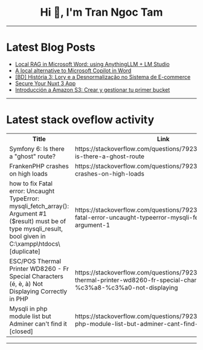 <h1 align="center">Hi 👋, I'm Tran Ngoc Tam</h1>

---

# Latest Blog Posts 
<!-- BLOG-POST-LIST:START -->
- [Local RAG in Microsoft Word: using AnythingLLM + LM Studio](https://dev.to/gptlocalhost/local-rag-in-microsoft-word-using-anythingllm-lm-studio-1kb4)
- [A local alternative to Microsoft Copilot in Word](https://dev.to/gptlocalhost/a-local-alternative-to-microsoft-copilot-in-word-2o9a)
- [[BD] História 3: Lory e a Desnormalização no Sistema de E-commerce](https://dev.to/flaviolzsantos/historia-3-lory-e-a-desnormalizacao-no-sistema-de-e-commerce-18jc)
- [Secure Your Nuxt 3 App](https://dev.to/devdavexoyinbo/secure-your-nuxt-3-app-56j4)
- [Introducción a Amazon S3: Crear y gestionar tu primer bucket](https://dev.to/briansuarezsantiago/introduccion-a-amazon-s3-crear-y-gestionar-tu-primer-bucket-27lp)
<!-- BLOG-POST-LIST:END -->

---

# Latest stack oveflow activity
<table>
  <tr><th>Title</th><th>Link</th></tr>
  <!-- STACKOVERFLOW:START --><tr><td>Symfony 6: Is there a &quot;ghost&quot; route?</td><td>https://stackoverflow.com/questions/79232271/symfony-6-is-there-a-ghost-route</td></tr><tr><td>FrankenPHP crashes on high loads</td><td>https://stackoverflow.com/questions/79232224/frankenphp-crashes-on-high-loads</td></tr><tr><td>how to fix Fatal error: Uncaught TypeError: mysqli_fetch_array&lpar;&rpar;: Argument #1 &lpar;$result&rpar; must be of type mysqli_result, bool given in C:\xampp\htdocs\ [duplicate]</td><td>https://stackoverflow.com/questions/79232213/how-to-fix-fatal-error-uncaught-typeerror-mysqli-fetch-array-argument-1</td></tr><tr><td>ESC/POS Thermal Printer WD8260 - Fr Special Characters &lpar;é, è, à&rpar; Not Displaying Correctly in PHP</td><td>https://stackoverflow.com/questions/79232191/esc-pos-thermal-printer-wd8260-fr-special-characters-%c3%a9-%c3%a8-%c3%a0-not-displaying</td></tr><tr><td>Mysqli in php module list but Adminer can&#39;t find it [closed]</td><td>https://stackoverflow.com/questions/79232043/mysqli-in-php-module-list-but-adminer-cant-find-it</td></tr><!-- STACKOVERFLOW:END -->
</table>

---



